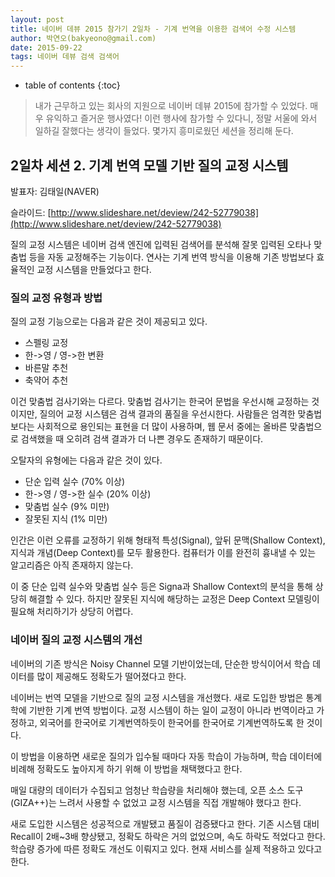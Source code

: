 ```yaml
---
layout: post
title: 네이버 데뷰 2015 참가기 2일차 - 기계 번역을 이용한 검색어 수정 시스템
author: 박연오(bakyeono@gmail.com)
date: 2015-09-22
tags: 네이버 데뷰 검색 검색어
---
```

* table of contents
{:toc}

> 내가 근무하고 있는 회사의 지원으로 네이버 데뷰 2015에 참가할 수 있었다. 매우 유익하고 즐거운 행사였다! 이런 행사에 참가할 수 있다니, 정말 서울에 와서 일하길 잘했다는 생각이 들었다. 몇가지 흥미로웠던 세션을 정리해 둔다.

## 2일차 세션 2. 기계 번역 모델 기반 질의 교정 시스템

발표자: 김태일(NAVER)

슬라이드: [http://www.slideshare.net/deview/242-52779038](http://www.slideshare.net/deview/242-52779038)

질의 교정 시스템은 네이버 검색 엔진에 입력된 검색어를 분석해 잘못 입력된 오타나 맞춤법 등을 자동 교정해주는 기능이다. 연사는 기계 번역 방식을 이용해 기존 방법보다 효율적인 교정 시스템을 만들었다고 한다.

### 질의 교정 유형과 방법

질의 교정 기능으로는 다음과 같은 것이 제공되고 있다.

* 스펠링 교정
* 한->영 / 영->한 변환
* 바른말 추천
* 축약어 추천

이건 맞춤법 검사기와는 다르다. 맞춤법 검사기는 한국어 문법을 우선시해 교정하는 것이지만, 질의어 교정 시스템은 검색 결과의 품질을 우선시한다. 사람들은 엄격한 맞춤법보다는 사회적으로 용인되는 표현을 더 많이 사용하며, 웹 문서 중에는 올바른 맞춤법으로 검색했을 때 오히려 검색 결과가 더 나쁜 경우도 존재하기 때문이다.

오탈자의 유형에는 다음과 같은 것이 있다.

* 단순 입력 실수 (70% 이상)
* 한->영 / 영->한 실수 (20% 이상)
* 맞춤법 실수 (9% 미만)
* 잘못된 지식 (1% 미만)

인간은 이런 오류를 교정하기 위해 형태적 특성(Signal), 앞뒤 문맥(Shallow Context), 지식과 개념(Deep Context)를 모두 활용한다. 컴퓨터가 이를 완전히 흉내낼 수 있는 알고리즘은 아직 존재하지 않는다.

이 중 단순 입력 실수와 맞춤법 실수 등은 Signa과 Shallow Context의 분석을 통해 상당히 해결할 수 있다. 하지만 잘못된 지식에 해당하는 교정은 Deep Context 모델링이 필요해 처리하기가 상당히 어렵다.

### 네이버 질의 교정 시스템의 개선

네이버의 기존 방식은 Noisy Channel 모델 기반이었는데, 단순한 방식이어서 학습 데이터를 많이 제공해도 정확도가 떨어졌다고 한다.

네이버는 번역 모델을 기반으로 질의 교정 시스템을 개선했다. 새로 도입한 방법은 통계학에 기반한 기계 번역 방법이다. 교정 시스템이 하는 일이 교정이 아니라 번역이라고 가정하고, 외국어를 한국어로 기계번역하듯이 한국어를 한국어로 기계번역하도록 한 것이다.

이 방법을 이용하면 새로운 질의가 입수될 때마다 자동 학습이 가능하며, 학습 데이터에 비례해 정확도도 높아지게 하기 위해 이 방법을 채택했다고 한다.

매일 대량의 데이터가 수집되고 엄청난 학습량을 처리해야 했는데, 오픈 소스 도구(GIZA++)는 느려서 사용할 수 없었고 교정 시스템을 직접 개발해야 했다고 한다.

새로 도입한 시스템은 성공적으로 개발됐고 품질이 검증됐다고 한다. 기존 시스템 대비 Recall이 2배~3배 향상됐고, 정확도 하락은 거의 없었으며, 속도 하락도 적었다고 한다. 학습량 증가에 따른 정확도 개선도 이뤄지고 있다. 현재 서비스를 실제 적용하고 있다고 한다.


